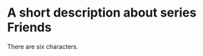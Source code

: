 A short description about series Friends
=========================================
There are six characters.
